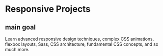 # Responsive Projects

## main goal
Learn advanced responsive design techniques, complex CSS animations, flexbox layouts, Sass, CSS architecture, fundamental CSS concepts, and so much more.
